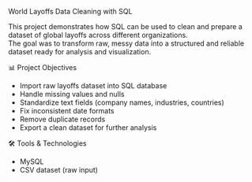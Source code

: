 World Layoffs Data Cleaning with SQL

This project demonstrates how SQL can be used to clean and prepare a dataset of global layoffs across different organizations.  
The goal was to transform raw, messy data into a structured and reliable dataset ready for analysis and visualization.

📊 Project Objectives
- Import raw layoffs dataset into SQL database
- Handle missing values and nulls
- Standardize text fields (company names, industries, countries)
- Fix inconsistent date formats
- Remove duplicate records
- Export a clean dataset for further analysis

🛠 Tools & Technologies
- MySQL
- CSV dataset (raw input)
